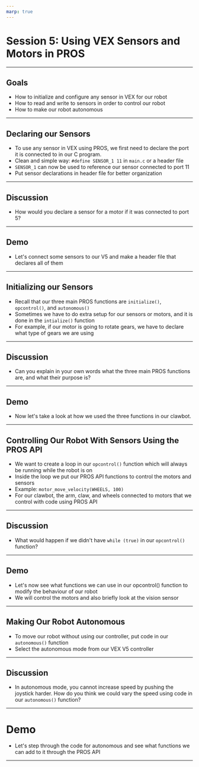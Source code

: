 ```yaml
---
marp: true
---
```


# **Session 5: Using VEX Sensors and Motors in PROS**

---

## Goals

<!-- Notes: Students should be able to write basic code to control a wheeled robot after this lesson -->
* How to initialize and configure any sensor in VEX for our robot
* How to read and write to sensors in order to control our robot
* How to make our robot autonomous

---

## Declaring our Sensors

<!-- Notes: 

- Make sure students understand port is just a way to inferface to sensor 
- Tell students VEX V5 has 21 ports, and we can connect our sensor to any port.
- If you connect sensor to port 10, you then send data to port 10, or use port 10 as input to functions in order to control the sensor

-->

* To use any sensor in VEX using PROS, we first need to declare the port it is connected to in our C program.
* Clean and simple way: ```#define SENSOR_1 11``` in `main.c` or a header file
* ```SENSOR_1``` can now be used to reference our sensor connected to port 11
* Put sensor declarations in header file for better organization

---

## Discussion

* How would you declare a sensor for a motor if it was connected to port 5?

---

## Demo

* Let's connect some sensors to our V5 and make a header file that declares all of them

---

## Initializing our Sensors

* Recall that our three main PROS functions are ```initialize()```, ```opcontrol()```, and ```autonomous()```
* Sometimes we have to do extra setup for our sensors or motors, and it is done in the ```intialize()``` function
* For example, if our motor is going to rotate gears, we have to declare what type of gears we are using
<!-- Notes: Give brief description of gear ratio and why it's important -->
<!-- Illustration idea: 

An image with all the different types of VEX gears with their gear ratios, benefits, and trade offs

-->

---

## Discussion

* Can you explain in your own words what the three main PROS functions are, and what their purpose is?

---

## Demo

* Now let's take a look at how we used the three functions in our clawbot.
<!-- Notes: During this process, take opportunity to show students the PROS API and functions we can use and experiment with from there -->

---

## Controlling Our Robot With Sensors Using the PROS API

* We want to create a loop in our ```opcontrol()``` function which will always be running while the robot is on
* Inside the loop we put our PROS API functions to control the motors and sensors
* Example: ```motor_move_velocity(WHEELS, 100)```
* For our clawbot, the arm, claw, and wheels connected to motors that we control with code using PROS API

---

## Discussion

* What would happen if we didn't have ```while (true)``` in our ```opcontrol()``` function?

---

## Demo

* Let's now see what functions we can use in our opcontrol() function to modify the behaviour of our robot
* We will control the motors and also briefly look at the vision sensor

---

## Making Our Robot Autonomous

* To move our robot without using our controller, put code in our ```autonomous()``` function
* Select the autonomous mode from our VEX V5 controller
<!-- Notes 

- Can use any part of PROS API in autonomous that doesn't involve reading controller input. For example, ```move_relative_velocity()```
- Show students how to make robot move autonomously, and how robot entirely reliant on sensors

-->

---

## Discussion

* In autonomous mode, you cannot increase speed by pushing the joystick harder. How do you think we could vary the speed using code in our `autonomous()` function?
<!-- Students should understand that you need to control speed through PROS functions when in autonomous mode -->

---

# Demo

* Let's step through the code for autonomous and see what functions we can add to it through the PROS API

---
